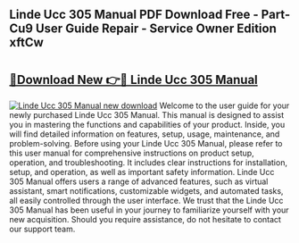 ## Linde Ucc 305 Manual PDF Download Free - Part-Cu9 User Guide Repair - Service Owner Edition xftCw

# <h2><a href="http://bc26623.oget.top/?id=Linde+Ucc+305+Manual">🔗Download New 👉🔴 Linde Ucc 305 Manual</a></h2>

[![Linde Ucc 305 Manual new download](https://i.imgur.com/5g1atiW.png)](http://bc26623.oget.top/?id=Linde+Ucc+305+Manual)
Welcome to the user guide for your newly purchased Linde Ucc 305 Manual. This manual is designed to assist you in mastering the functions and capabilities of your product. Inside, you will find detailed information on features, setup, usage, maintenance, and problem-solving. Before using your Linde Ucc 305 Manual, please refer to this user manual for comprehensive instructions on product setup, operation, and troubleshooting. It includes clear instructions for installation, setup, and operation, as well as important safety information. Linde Ucc 305 Manual offers users a range of advanced features, such as virtual assistant, smart notifications, customizable widgets, and automated tasks, all easily controlled through the user interface. We trust that the Linde Ucc 305 Manual has been useful in your journey to familiarize yourself with your new acquisition. Should you require assistance, do not hesitate to contact our support team.
